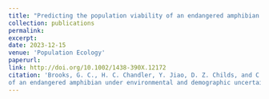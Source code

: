 ```yaml
---
title: "Predicting the population viability of an endangered amphibian under environmental and demographic uncertainty"
collection: publications
permalink: 
excerpt:
date: 2023-12-15
venue: 'Population Ecology'
paperurl:
link: http://doi.org/10.1002/1438-390X.12172
citation: 'Brooks, G. C., H. C. Chandler, Y. Jiao, D. Z. Childs, and C. A. Haas. 2023. Predicting the population viability
of an endangered amphibian under environmental and demographic uncertainty. <i>Population Ecology</i>.'
---
```

